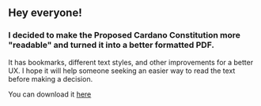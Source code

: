 ## Hey everyone!

### I decided to make the Proposed Cardano Constitution more "readable" and turned it into a better formatted PDF.
It has bookmarks, different text styles, and other improvements for a better UX. I hope it will help someone seeking an easier way to read the text before making a decision.

You can download it [here](https://github.com/jakubszyca/Cardano-Constitution-PDF/blob/3f7f714a1a6960d35a1dac258c4c24b685eec769/Proposed%20Cardano%20Constitution.pdf)
